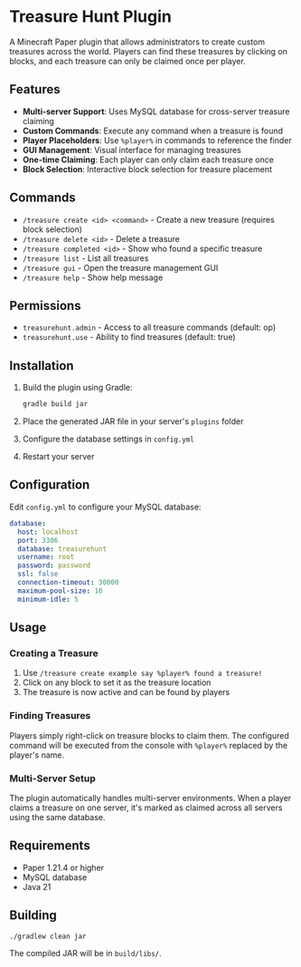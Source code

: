 # Treasure Hunt Plugin

A Minecraft Paper plugin that allows administrators to create custom treasures across the world. Players can find these treasures by clicking on blocks, and each treasure can only be claimed once per player.

## Features

- **Multi-server Support**: Uses MySQL database for cross-server treasure claiming
- **Custom Commands**: Execute any command when a treasure is found
- **Player Placeholders**: Use `%player%` in commands to reference the finder
- **GUI Management**: Visual interface for managing treasures
- **One-time Claiming**: Each player can only claim each treasure once
- **Block Selection**: Interactive block selection for treasure placement

## Commands

- `/treasure create <id> <command>` - Create a new treasure (requires block selection)
- `/treasure delete <id>` - Delete a treasure
- `/treasure completed <id>` - Show who found a specific treasure
- `/treasure list` - List all treasures
- `/treasure gui` - Open the treasure management GUI
- `/treasure help` - Show help message

## Permissions

- `treasurehunt.admin` - Access to all treasure commands (default: op)
- `treasurehunt.use` - Ability to find treasures (default: true)

## Installation

1. Build the plugin using Gradle:
   ```bash
   gradle build jar
   ```

2. Place the generated JAR file in your server's `plugins` folder

3. Configure the database settings in `config.yml`

4. Restart your server

## Configuration

Edit `config.yml` to configure your MySQL database:

```yaml
database:
  host: localhost
  port: 3306
  database: treasurehunt
  username: root
  password: password
  ssl: false
  connection-timeout: 30000
  maximum-pool-size: 10
  minimum-idle: 5
```

## Usage

### Creating a Treasure

1. Use `/treasure create example say %player% found a treasure!`
2. Click on any block to set it as the treasure location
3. The treasure is now active and can be found by players

### Finding Treasures

Players simply right-click on treasure blocks to claim them. The configured command will be executed from the console with `%player%` replaced by the player's name.

### Multi-Server Setup

The plugin automatically handles multi-server environments. When a player claims a treasure on one server, it's marked as claimed across all servers using the same database.

## Requirements

- Paper 1.21.4 or higher
- MySQL database
- Java 21

## Building

```bash
./gradlew clean jar
```

The compiled JAR will be in `build/libs/`.
